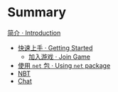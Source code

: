 # Summary

[简介 · Introduction](README.md)

- [快速上手 · Getting Started](getting-started/index.md)
  - [加入游戏 · Join Game](getting-started/join-game.md)
- [使用 `net` 包 · Using `net` package]()
- [NBT]()
- [Chat]()
